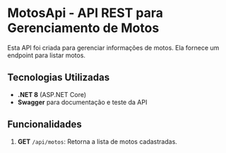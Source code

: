 # MotosApi - API REST para Gerenciamento de Motos

Esta API foi criada para gerenciar informações de motos. Ela fornece um endpoint para listar motos.

## Tecnologias Utilizadas

- **.NET 8** (ASP.NET Core)
- **Swagger** para documentação e teste da API

## Funcionalidades

1. **GET** `/api/motos`: Retorna a lista de motos cadastradas.
